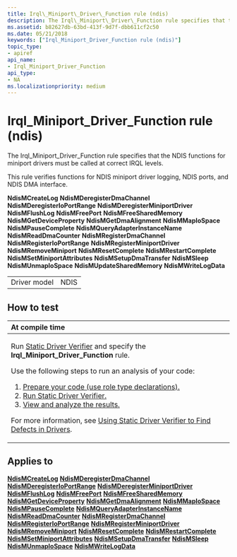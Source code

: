 ```yaml
---
title: Irql\_Miniport\_Driver\_Function rule (ndis)
description: The Irql\_Miniport\_Driver\_Function rule specifies that the NDIS functions for miniport drivers must be called at correct IRQL levels.
ms.assetid: b82627db-63bd-413f-9d7f-dbb611cf2c50
ms.date: 05/21/2018
keywords: ["Irql_Miniport_Driver_Function rule (ndis)"]
topic_type:
- apiref
api_name:
- Irql_Miniport_Driver_Function
api_type:
- NA
ms.localizationpriority: medium
---
```


# Irql\_Miniport\_Driver\_Function rule (ndis)


The Irql\_Miniport\_Driver\_Function rule specifies that the NDIS functions for miniport drivers must be called at correct IRQL levels.

This rule verifies functions for NDIS miniport driver logging, NDIS ports, and NDIS DMA interface.

**NdisMCreateLog**
**NdisMDeregisterDmaChannel**
**NdisMDeregisterIoPortRange**
**NdisMDeregisterMiniportDriver**
**NdisMFlushLog**
**NdisMFreePort**
**NdisMFreeSharedMemory**
**NdisMGetDeviceProperty**
**NdisMGetDmaAlignment**
**NdisMMapIoSpace**
**NdisMPauseComplete**
**NdisMQueryAdapterInstanceName**
**NdisMReadDmaCounter**
**NdisMRegisterDmaChannel**
**NdisMRegisterIoPortRange**
**NdisMRegisterMiniportDriver**
**NdisMRemoveMiniport**
**NdisMResetComplete**
**NdisMRestartComplete**
**NdisMSetMiniportAttributes**
**NdisMSetupDmaTransfer**
**NdisMSleep**
**NdisMUnmapIoSpace**
**NdisMUpdateSharedMemory**
**NdisMWriteLogData**

|              |      |
|--------------|------|
| Driver model | NDIS |

How to test
-----------

<table>
<colgroup>
<col width="100%" />
</colgroup>
<thead>
<tr class="header">
<th align="left">At compile time</th>
</tr>
</thead>
<tbody>
<tr class="odd">
<td align="left"><p>Run <a href="https://docs.microsoft.com/windows-hardware/drivers/devtest/static-driver-verifier" data-raw-source="[Static Driver Verifier](https://docs.microsoft.com/windows-hardware/drivers/devtest/static-driver-verifier)">Static Driver Verifier</a> and specify the <strong>Irql_Miniport_Driver_Function</strong> rule.</p>
Use the following steps to run an analysis of your code:
<ol>
<li><a href="https://docs.microsoft.com/windows-hardware/drivers/devtest/using-static-driver-verifier-to-find-defects-in-drivers#preparing-your-source-code" data-raw-source="[Prepare your code (use role type declarations).](https://docs.microsoft.com/windows-hardware/drivers/devtest/using-static-driver-verifier-to-find-defects-in-drivers#preparing-your-source-code)">Prepare your code (use role type declarations).</a></li>
<li><a href="https://docs.microsoft.com/windows-hardware/drivers/devtest/using-static-driver-verifier-to-find-defects-in-drivers#running-static-driver-verifier" data-raw-source="[Run Static Driver Verifier.](https://docs.microsoft.com/windows-hardware/drivers/devtest/using-static-driver-verifier-to-find-defects-in-drivers#running-static-driver-verifier)">Run Static Driver Verifier.</a></li>
<li><a href="https://docs.microsoft.com/windows-hardware/drivers/devtest/using-static-driver-verifier-to-find-defects-in-drivers#viewing-and-analyzing-the-results" data-raw-source="[View and analyze the results.](https://docs.microsoft.com/windows-hardware/drivers/devtest/using-static-driver-verifier-to-find-defects-in-drivers#viewing-and-analyzing-the-results)">View and analyze the results.</a></li>
</ol>
<p>For more information, see <a href="https://docs.microsoft.com/windows-hardware/drivers/devtest/using-static-driver-verifier-to-find-defects-in-drivers" data-raw-source="[Using Static Driver Verifier to Find Defects in Drivers](https://docs.microsoft.com/windows-hardware/drivers/devtest/using-static-driver-verifier-to-find-defects-in-drivers)">Using Static Driver Verifier to Find Defects in Drivers</a>.</p></td>
</tr>
</tbody>
</table>

Applies to
----------

[**NdisMCreateLog**](https://docs.microsoft.com/windows-hardware/drivers/ddi/ndis/nf-ndis-ndismcreatelog)
[**NdisMDeregisterDmaChannel**](https://docs.microsoft.com/windows-hardware/drivers/ddi/ndis/nf-ndis-ndismderegisterdmachannel)
[**NdisMDeregisterIoPortRange**](https://docs.microsoft.com/windows-hardware/drivers/ddi/ndis/nf-ndis-ndismderegisterioportrange)
[**NdisMDeregisterMiniportDriver**](https://docs.microsoft.com/windows-hardware/drivers/ddi/ndis/nf-ndis-ndismderegisterminiportdriver)
[**NdisMFlushLog**](https://docs.microsoft.com/windows-hardware/drivers/ddi/ndis/nf-ndis-ndismflushlog)
[**NdisMFreePort**](https://docs.microsoft.com/windows-hardware/drivers/ddi/ndis/nf-ndis-ndismfreeport)
[**NdisMFreeSharedMemory**](https://docs.microsoft.com/windows-hardware/drivers/ddi/ndis/nf-ndis-ndismfreesharedmemory)
[**NdisMGetDeviceProperty**](https://docs.microsoft.com/windows-hardware/drivers/ddi/ndis/nf-ndis-ndismgetdeviceproperty)
[**NdisMGetDmaAlignment**](https://docs.microsoft.com/windows-hardware/drivers/ddi/ndis/nf-ndis-ndismgetdmaalignment)
[**NdisMMapIoSpace**](https://docs.microsoft.com/windows-hardware/drivers/ddi/ndis/nf-ndis-ndismmapiospace)
[**NdisMPauseComplete**](https://docs.microsoft.com/windows-hardware/drivers/ddi/ndis/nf-ndis-ndismpausecomplete)
[**NdisMQueryAdapterInstanceName**](https://docs.microsoft.com/windows-hardware/drivers/ddi/ndis/nf-ndis-ndismqueryadapterinstancename)
[**NdisMReadDmaCounter**](https://docs.microsoft.com/windows-hardware/drivers/ddi/ndis/nf-ndis-ndismreaddmacounter)
[**NdisMRegisterDmaChannel**](https://docs.microsoft.com/windows-hardware/drivers/ddi/ndis/nf-ndis-ndismregisterdmachannel)
[**NdisMRegisterIoPortRange**](https://docs.microsoft.com/windows-hardware/drivers/ddi/ndis/nf-ndis-ndismregisterioportrange)
[**NdisMRegisterMiniportDriver**](https://docs.microsoft.com/windows-hardware/drivers/ddi/ndis/nf-ndis-ndismregisterminiportdriver)
[**NdisMRemoveMiniport**](https://docs.microsoft.com/windows-hardware/drivers/ddi/ndis/nf-ndis-ndismremoveminiport)
[**NdisMResetComplete**](https://docs.microsoft.com/windows-hardware/drivers/ddi/ndis/nf-ndis-ndismresetcomplete)
[**NdisMRestartComplete**](https://docs.microsoft.com/windows-hardware/drivers/ddi/ndis/nf-ndis-ndismrestartcomplete)
[**NdisMSetMiniportAttributes**](https://docs.microsoft.com/windows-hardware/drivers/ddi/ndis/nf-ndis-ndismsetminiportattributes)
[**NdisMSetupDmaTransfer**](https://docs.microsoft.com/windows-hardware/drivers/ddi/ndis/nf-ndis-ndismsetupdmatransfer)
[**NdisMSleep**](https://docs.microsoft.com/windows-hardware/drivers/ddi/ndis/nf-ndis-ndismsleep)
[**NdisMUnmapIoSpace**](https://docs.microsoft.com/windows-hardware/drivers/ddi/ndis/nf-ndis-ndismunmapiospace)
[**NdisMWriteLogData**](https://docs.microsoft.com/windows-hardware/drivers/ddi/ndis/nf-ndis-ndismwritelogdata)








